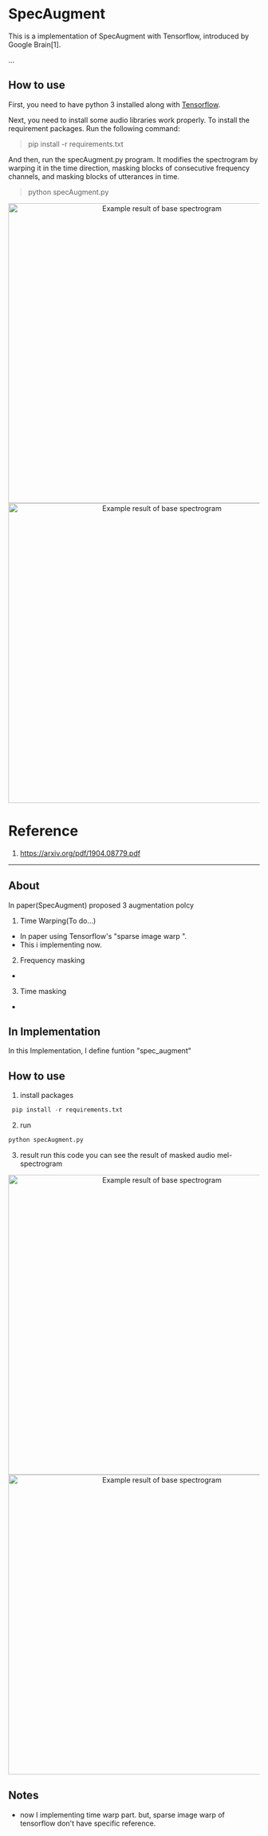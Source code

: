 # SpecAugment
This is a implementation of SpecAugment with Tensorflow, introduced by Google Brain[1]. 


... 

## How to use

First, you need to have python 3 installed along with [Tensorflow](https://www.tensorflow.org/install/).

Next, you need to install some audio libraries work properly. To install the requirement packages. Run the following command:

> pip install -r requirements.txt


And then, run the specAugment.py program. It modifies the spectrogram by warping it in the time direction, masking blocks of consecutive frequency channels, and masking blocks of utterances in time.  

> python specAugment.py

<p align="center">
  <img src="https://github.com/shelling203/specAugment/blob/master/images/Figure_1.png" alt="Example result of base spectrogram"/ width=600>
  <img src="https://github.com/shelling203/specAugment/blob/master/images/Figure_2.png" alt="Example result of base spectrogram"/ width=600>
</p> 


# Reference

1. https://arxiv.org/pdf/1904.08779.pdf





---
## About
In paper(SpecAugment) proposed 3 augmentation polcy

1. Time Warping(To do...)
- In paper using Tensorflow's "sparse image warp ". 
- This i implementing now.

2. Frequency masking
- 

3. Time masking
- 

## In Implementation
In this Implementation, I define funtion "spec_augment"


## How to use
1. install packages
```python
 pip install -r requirements.txt
```

2. run 
```python
python specAugment.py
```

3. result
run this code you can see the result of masked audio mel-spectrogram

<p align="center">
  <img src="https://github.com/shelling203/specAugment/blob/master/images/Figure_1.png" alt="Example result of base spectrogram"/ width=600>
  <img src="https://github.com/shelling203/specAugment/blob/master/images/Figure_2.png" alt="Example result of base spectrogram"/ width=600>
</p> 


## Notes
- now I implementing time warp part. but, sparse image warp of tensorflow don't have specific reference.
